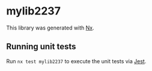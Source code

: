 # mylib2237

This library was generated with [Nx](https://nx.dev).

## Running unit tests

Run `nx test mylib2237` to execute the unit tests via [Jest](https://jestjs.io).

